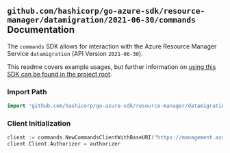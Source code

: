 
## `github.com/hashicorp/go-azure-sdk/resource-manager/datamigration/2021-06-30/commands` Documentation

The `commands` SDK allows for interaction with the Azure Resource Manager Service `datamigration` (API Version `2021-06-30`).

This readme covers example usages, but further information on [using this SDK can be found in the project root](https://github.com/hashicorp/go-azure-sdk/tree/main/docs).

### Import Path

```go
import "github.com/hashicorp/go-azure-sdk/resource-manager/datamigration/2021-06-30/commands"
```


### Client Initialization

```go
client := commands.NewCommandsClientWithBaseURI("https://management.azure.com")
client.Client.Authorizer = authorizer
```

